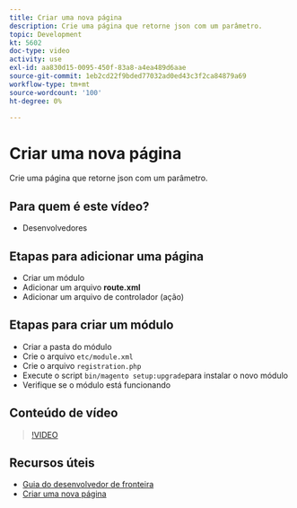 ```yaml
---
title: Criar uma nova página
description: Crie uma página que retorne json com um parâmetro.
topic: Development
kt: 5602
doc-type: video
activity: use
exl-id: aa830d15-0095-450f-83a8-a4ea489d6aae
source-git-commit: 1eb2cd22f9bded77032ad0ed43c3f2ca84879a69
workflow-type: tm+mt
source-wordcount: '100'
ht-degree: 0%

---
```


# Criar uma nova página

Crie uma página que retorne json com um parâmetro.

## Para quem é este vídeo?

- Desenvolvedores

## Etapas para adicionar uma página

- Criar um módulo
- Adicionar um arquivo **route.xml**
- Adicionar um arquivo de controlador (ação)

## Etapas para criar um módulo

- Criar a pasta do módulo
- Crie o arquivo `etc/module.xml`
- Crie o arquivo `registration.php`
- Execute o script `bin/magento setup:upgrade`para instalar o novo módulo
- Verifique se o módulo está funcionando

## Conteúdo de vídeo

>[!VIDEO](https://video.tv.adobe.com/v/35816?quality=12&learn=on)

## Recursos úteis

- [Guia do desenvolvedor de fronteira](https://devdocs.magento.com/guides/v2.4/frontend-dev-guide/bk-frontend-dev-guide.html)
- [Criar uma nova página](https://devdocs.magento.com/videos/fundamentals/create-a-new-page/)
